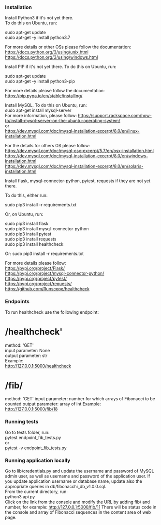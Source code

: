 ### Installation  

Install Python3 if it's not yet there.  
To do this on Ubuntu, run:  
  
sudo apt-get update  
sudo apt-get -y install python3.7  
  
For more details or other OSs please follow the documentation:  
https://docs.python.org/3/using/unix.html  
https://docs.python.org/3/using/windows.html  
  
Install PIP if it's not yet there. To do this on Ubuntu, run:  
  
sudo apt-get update  
sudo apt-get -y install python3-pip  

For more details please follow the documentation:  
https://pip.pypa.io/en/stable/installing/  

Install MySQL. To do this on Ubuntu, run:  
sudo apt-get install mysql-server  
For more information, please follow:
https://support.rackspace.com/how-to/install-mysql-server-on-the-ubuntu-operating-system/  
or  
https://dev.mysql.com/doc/mysql-installation-excerpt/8.0/en/linux-installation.html  

For the details for others OS please follow:  
https://dev.mysql.com/doc/mysql-osx-excerpt/5.7/en/osx-installation.html  
https://dev.mysql.com/doc/mysql-installation-excerpt/8.0/en/windows-installation.html  
https://dev.mysql.com/doc/mysql-installation-excerpt/8.0/en/solaris-installation.html  

Install flask, mysql-connector-python, pytest, requests if they are not yet there.  

To do this, either run:  

sudo pip3 install -r requirements.txt  

Or, on Ubuntu, run:  

sudo pip3 install flask  
sudo pip3 install mysql-connector-python  
sudo pip3 install pytest  
sudo pip3 install requests  
sudo pip3 install healthcheck  

Or:
sudo pip3 install -r requirements.txt

For more details please follow:  
https://pypi.org/project/Flask/  
https://pypi.org/project/mysql-connector-python/  
https://pypi.org/project/pytest/  
https://pypi.org/project/requests/  
https://github.com/Runscope/healthcheck  

### Endpoints

To run healthcheck use the following endpoint:  
# /healthcheck'  
method: 'GET'  
input parameter: None  
output parameter: str  
Example:  
http://127.0.0.1:5000/healthcheck  

# /fib/<number>
method: 'GET'
input parameter: number for which arrays of Fibonacci to be counted
output parameter: array of int
Example:  
http://127.0.0.1:5000/fib/18  

### Running tests

Go to tests folder, run:  
pytest endpoint_fib_tests.py  
or  
pytest -v endpoint_fib_tests.py  

### Running application locally

Go to lib/credentials.py and update the username and password of MySQL admin user, as well as username and password of the application user. If you update application username or database name, update also the appropriate queries in db/fibonacchi_db_v1.0.0.sql.  
From the current directory, run:  
python3 api.py  
Click on the link from the console and modify the URL by adding fib/ and number, for example:
http://127.0.0.1:5000/fib/11
There will be status code in the console and array of Fibonacci sequences in the content area of web page.

